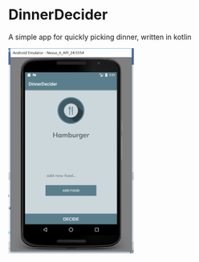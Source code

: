 # DinnerDecider

A simple app for quickly picking dinner, written in kotlin

<img src="./img/img.png" alt="Phone Portrait" width="250px">
